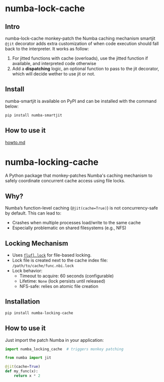 # numba-lock-cache

## Intro

numba-lock-cache monkey-patch the Numba caching mechanism
smartjit `@jit` decorator adds extra customization of when code execution should fall back to the interpreter. It works as follow:

1. For jitted functions with cache (overloads), use the jitted function if available, and interpreted code otherwise
2. Add a **dispatching** logic, an optional function to pass to the jit decorator, which will decide wether to use jit or not.

## Install

numba-smartjit is available on PyPI and can be installed with the command below:

```bash
pip install numba-smartjit
```

## How to use it

[howto.md](howto.md)


# numba-locking-cache

A Python package that monkey-patches Numba's caching mechanism to safely coordinate concurrent cache access using file locks.

## Why?

Numba’s function-level caching (`@jit(cache=True)`) is not concurrency-safe by default. This can lead to:

- Crashes when multiple processes load/write to the same cache
- Especially problematic on shared filesystems (e.g., NFS)

## Locking Mechanism

- Uses [`flufl.lock`](https://pypi.org/project/flufl.lock/) for file-based locking.
- Lock file is created next to the cache index file:
  `/path/to/cache/func.nbi.lock`
- Lock behavior:
  - Timeout to acquire: 60 seconds (configurable)
  - Lifetime: `None` (lock persists until released)
  - NFS-safe: relies on atomic file creation

## Installation

```bash
pip install numba-locking-cache
```

## How to use it

Just import the patch Numba in your application:

```python
import numba_locking_cache  # triggers monkey patching

from numba import jit

@jit(cache=True)
def my_func(x):
    return x * 2
```